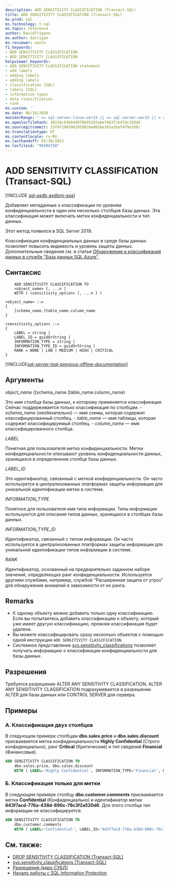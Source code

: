 ```yaml
---
description: ADD SENSITIVITY CLASSIFICATION (Transact-SQL)
title: ADD SENSITIVITY CLASSIFICATION (Transact-SQL)
ms.prod: sql
ms.technology: t-sql
ms.topic: reference
author: DavidTrigano
ms.author: datrigan
ms.reviewer: vanto
f1_keywords:
- ADD SENSITIVITY CLASSIFICATION
- ADD_SENSITIVITY_CLASSIFICATION
helpviewer_keywords:
- ADD SENSITIVITY CLASSIFICATION statement
- add labels
- adding labels
- adding labels
- classification [SQL]
- labels [SQL]
- information types
- data classification
- rank
ms.custom: ''
ms.date: 06/10/2020
monikerRange: " >= sql-server-linux-ver15 || >= sql-server-ver15 || = azuresqldb-current"
ms.openlocfilehash: 28226c6368dd070b95283abef683fcb47dc33dd4
ms.sourcegitcommit: 33f0f190f962059826e002be165a2bef4f9e350c
ms.translationtype: HT
ms.contentlocale: ru-RU
ms.lasthandoff: 01/30/2021
ms.locfileid: "99194720"
---
```

# <a name="add-sensitivity-classification-transact-sql"></a>ADD SENSITIVITY CLASSIFICATION (Transact-SQL)

[!INCLUDE [sql-asdb-asdbmi-asa](../../includes/applies-to-version/sql-asdb-asdbmi-asa.md)]

Добавляет метаданные о классификации по уровням конфиденциальности в один или несколько столбцов базы данных. Эта классификация может включать метки конфиденциальности и тип данных.

Этот метод появился в SQL Server 2019.

Классификация конфиденциальных данных в среде базы данных позволяет повысить видимость и уровень защиты данных. Дополнительные сведения см. в статье [Обнаружение и классификация данных в службе "База данных SQL Azure"](/azure/azure-sql/database/data-discovery-and-classification-overview).

## <a name="syntax"></a>Синтаксис

```syntaxsql
    ADD SENSITIVITY CLASSIFICATION TO
    <object_name> [, ...n ]
    WITH ( <sensitivity_option> [, ...n ] )

<object_name> ::=
{
    [schema_name.]table_name.column_name
}

<sensitivity_option> ::=  
{
    LABEL = string |
    LABEL_ID = guidOrString |
    INFORMATION_TYPE = string |
    INFORMATION_TYPE_ID = guidOrString |
    RANK = NONE | LOW | MEDIUM | HIGH | CRITICAL
}
```

[!INCLUDE[sql-server-tsql-previous-offline-documentation](../../includes/sql-server-tsql-previous-offline-documentation.md)]

## <a name="arguments"></a>Аргументы  

*object_name* ([schema_name.]table_name.column_name)

Это имя столбца базы данных, к которому применяется классификация. Сейчас поддерживается только классификация по столбцам.
    - *schema_name* (необязательно) — имя схемы, которая содержит классифицированный столбец.
    - *table_name* — имя таблицы, которая содержит классифицируемый столбец.
    - *column_name* — имя классифицированного столбца.

*LABEL*

Понятная для пользователя метка конфиденциальности. Метки конфиденциальности описывают уровень конфиденциальности данных, хранящихся в определенном столбце базы данных.

*LABEL_ID*

Это идентификатор, связанный с меткой конфиденциальности. Он часто используется в централизованных платформах защиты информации для уникальной идентификации метки в системе.

*INFORMATION_TYPE*

Понятное для пользователя имя типа информации. Типы информации используются для описания типов данных, хранящихся в столбцах базы данных.

*INFORMATION_TYPE_ID*

Идентификатор, связанный с типом информации. Он часто используется в централизованных платформах защиты информации для уникальной идентификации типов информации в системе.

*RANK*

Идентификатор, основанный на предварительно заданном наборе значений, определяющих ранг конфиденциальности. Используется другими службами, например, службой "Расширенная защита от угроз" для обнаружения аномалий в зависимости от их ранга.

## <a name="remarks"></a>Remarks  

- К одному объекту можно добавить только одну классификацию. Если вы попытаетесь добавить классификацию к объекту, который уже имеет другую классификацию, прежняя классификация будет удалена.
- Вы можете классифицировать сразу несколько объектов с помощью одной инструкции `ADD SENSITIVITY CLASSIFICATION`.
- Системное представление [sys.sensitivity_classifications](../../relational-databases/system-catalog-views/sys-sensitivity-classifications-transact-sql.md) позволяет получать информацию о классификации конфиденциальности для базы данных.

## <a name="permissions"></a>Разрешения

Требуется разрешение ALTER ANY SENSITIVITY CLASSIFICATION. ALTER ANY SENSITIVITY CLASSIFICATION подразумевается в разрешении ALTER для базы данных или CONTROL SERVER для сервера.

## <a name="examples"></a>Примеры  

### <a name="a-classifying-two-columns"></a>A. Классификация двух столбцов

В следующем примере столбцам **dbo.sales.price** и **dbo.sales.discount** присваивается метка конфиденциальности **Highly Confidential** (Строго конфиденциально), ранг **Critical** (Критические) и тип сведений **Financial** (Финансовые).

```sql
ADD SENSITIVITY CLASSIFICATION TO
    dbo.sales.price, dbo.sales.discount
    WITH ( LABEL='Highly Confidential', INFORMATION_TYPE='Financial', RANK=CRITICAL )
```  

### <a name="b-classifying-only-a-label"></a>Б. Классификация только для метки

В следующем примере столбцу **dbo.customer.comments** присваивается метка **Confidential** (Конфиденциально) и идентификатор метки **643f7acd-776a-438d-890c-79c3f2a520d6**. Для этого столбца тип информации не классифицируется.

```sql
ADD SENSITIVITY CLASSIFICATION TO
    dbo.customer.comments
    WITH ( LABEL='Confidential', LABEL_ID='643f7acd-776a-438d-890c-79c3f2a520d6' )
```  

## <a name="see-also"></a>См. также:

- [DROP SENSITIVITY CLASSIFICATION (Transact-SQL)](../../t-sql/statements/drop-sensitivity-classification-transact-sql.md)
- [sys.sensitivity_classifications (Transact-SQL)](../../relational-databases/system-catalog-views/sys-sensitivity-classifications-transact-sql.md)
- [Разрешения (ядро СУБД)](../../relational-databases/security/permissions-database-engine.md)
- [Начало работы с SQL Information Protection](/azure/azure-sql/database/data-discovery-and-classification-overview)